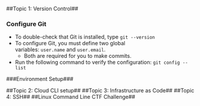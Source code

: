 ##Topic 1: Version Control##
### **Configure Git**

- To double-check that Git is installed, type `git --version`
- To configure Git, you must define two global variables: `user.name` and `user.email`.
    - Both are required for you to make commits.
- Run the following command to verify the configuration: `git config --list`
    
###Environment Setup###

##Topic 2: Cloud CLI setup##
##Topic 3: Infrastructure as Code##
##Topic 4: SSH##
##Linux Command Line CTF Challenge##